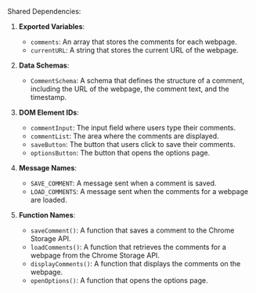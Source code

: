 Shared Dependencies:

1. **Exported Variables**: 
   - `comments`: An array that stores the comments for each webpage.
   - `currentURL`: A string that stores the current URL of the webpage.

2. **Data Schemas**: 
   - `CommentSchema`: A schema that defines the structure of a comment, including the URL of the webpage, the comment text, and the timestamp.

3. **DOM Element IDs**: 
   - `commentInput`: The input field where users type their comments.
   - `commentList`: The area where the comments are displayed.
   - `saveButton`: The button that users click to save their comments.
   - `optionsButton`: The button that opens the options page.

4. **Message Names**: 
   - `SAVE_COMMENT`: A message sent when a comment is saved.
   - `LOAD_COMMENTS`: A message sent when the comments for a webpage are loaded.

5. **Function Names**: 
   - `saveComment()`: A function that saves a comment to the Chrome Storage API.
   - `loadComments()`: A function that retrieves the comments for a webpage from the Chrome Storage API.
   - `displayComments()`: A function that displays the comments on the webpage.
   - `openOptions()`: A function that opens the options page.